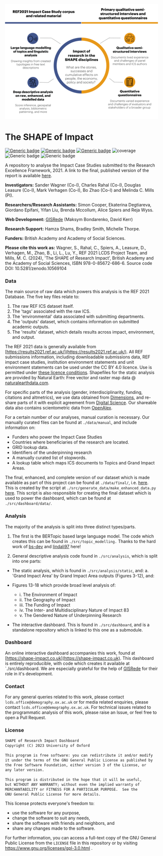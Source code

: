 <img src="./assets/figure_1.png" width="700"/>

# The SHAPE of Impact

[![Generic badge](https://img.shields.io/badge/DOI-10.5281/zenodo.10569104-blue.svg)](https://doi.org/10.5281/zenodo.10569104)
[![Generic badge](https://img.shields.io/badge/License-GNU_GPLv3-purple.svg)](https://www.gnu.org/licenses/gpl-3.0.html)
[![Generic badge](https://img.shields.io/badge/Python-3-red.svg)](https://www.python.org/downloads/release/python-370/)
![coverage](https://img.shields.io/badge/Purpose-Research-yellow)
![Generic badge](https://img.shields.io/badge/Maintained-Yes-brightgreen.svg)
![Generic badge](https://img.shields.io/badge/BuildPassing-Yes-orange.svg)

A repository to analyse the Impact Case Studies submitted to the Research Excellence Framework, 2021. A link to the final, published version of the report is available [here](https://www.thebritishacademy.ac.uk/publications/the-shape-of-research-impact/).

**Investigators:** Sander Wagner (Co-I), Charles Rahal (Co-I), Douglas Leasure (Co-I), Mark Verhagen (Co-I), Bo Zhao (Co-I) and Melinda C. Mills (PI).

**Researchers/Research Assistants:** Simon Cooper, Ekaterina Degtiareva, Giordano Epifani, Yifan Liu, Brenda Mccollum, Alice Spiers and Reja Wyss.

**Web Development:** [GISRede](https://www.gisrede.com/) (Maksym Bondarenko, David Kerr) 

**Research Support:** Hamza Shams, Bradley Smith, Michelle Thorpe.

**Funders:** British Academy and Academy of Social Sciences.

**Please cite this work as:** Wagner, S., Rahal, C., Spiers, A., Leasure, D., Verhagen, M., Zhao, B., Li, L., Lu, Y., REF 2021 LCDS Project Team, and Mills, M. C. (2024), 'The SHAPE of Research Impact', British Academy and the Academy of Social Sciences, ISBN 978-0-85672-686-6. Source code DOI: 10.5281/zenodo.10569104 



### Data

The main source of raw data which powers this analysis is the REF 2021 Database. The five key files relate to:
1. The raw REF ICS dataset itself.
2. The 'tags' associated with the raw ICS.
3. The 'environmental' data associated with submitting departments.
4. The 'outputs' dataset, which contains information on submitted academic outputs.
5. The 'results' dataset, which details results across impact, environment, and output.

The REF 2021 data is generally available from [https://results2021.ref.ac.uk/](https://results2021.ref.ac.uk/). All REF submissions information, including downloadable submissions data, REF impact case studies, institution environment statements and unit environment statements can be used under the CC BY 4.0 licence. Use is permitted under [these licence conditions](http://creativecommons.org/licenses/by/4.0/legalcode). Shapefiles for the static analysis are provided by Natural Earth: Free vector and raster map data @ [naturalearthdata.com](naturalearthdata.com).

For specific parts of the analysis (gender, interdisciplinarity, funding, citations and altmetrics), we use data obtained from [Dimensions](https://dimensions.ai/), and re-share parts of it with explicit agreement from [Digital Science](https://www.digital-science.com/). Our shareable data also contains scientometric data from [OpenAlex](https://openalex.org/).

For a certain number of our analyses, manual curation is necessary. Our manually curated files can be found at `./data/manual`, and include information on:

* Funders who power the Impact Case Studies
* Countries where beneficiaries of the research are located.
* GRID lookup data.
* Identifiers of the underpinning research
* A manually curated list of stopwords.
* A lookup table which maps ICS documents to Topics and Grand Impact Areas.

The final, enhanced, and complete version of our dataset which is made available as part of this project can be found at `./data/final/`, i.e. [here](https://github.com/OxfordDemSci/ICS_Analysis/blob/main/data/final/enhanced_ref_data.zip). This is created by the script at `./src/generate_data/make_enhanced_data.py` [here](https://github.com/OxfordDemSci/ICS_Analysis/tree/main/src/generate_dataset). This script is also responsible for creating the final dataset which is used to power the dashboard, which can be found at `./src/dashboard/data/`.

### Analysis

The majority of the analysis is split into three distinct types/parts.

1. The first is the BERTopic based large language model. The code which creates this can be found in `./src/topic_modelling.` Thanks to the hard work of [bs-dev](https://github.com/bz-dev) and [lindali97](https://github.com/lindali97) here!

2. General descriptive analysis code found in `./src/analysis`, which is split into one parts:

* The static analysis, which is found in `./src/analysis/static`, and:
      a. 'Grand Impact Area' by Grand Impact Area outputs (Figures 3-12), and:
* Figures 13-18 which provide broad level analysis of:
    * i. The Environment of Impact
    * ii. The Geography of Impact
    * iii. The Funding of Impact
    * iv. The Inter- and Multidisciplinary Nature of Impact	83
    * v. The Gendered Nature of Underpinning Research

* The interactive dashboard. This is found in `./src/dashboard`, and is a standalone repository which is linked to this one as a submodule.

### Dashboard

An online interactive dashboard accompanies this work, found at [https://shape-impact.co.uk](https://shape-impact.co.uk). This dashboard is entirely reproducible, with code which creates it available at `./src/dashboard. We are especially grateful for the help of [GISRede](https://www.gisrede.com/) for their role in it's development.

### Contact

For any general queries related to this work, please contact `lcds.office@demography.ox.ac.uk` or for media related enquiries, please contact `lcds.office@demography.ox.ac.uk`. For technical issues related to the programmatic analysis of this work, please raise an Issue, or feel free to open a Pull Request.

### License

    SHAPE of Research Impact Dashboard
    Copyright (C) 2023 University of Oxford
    
    This program is free software: you can redistribute it and/or modify
    it under the terms of the GNU General Public License as published by
    the Free Software Foundation, either version 3 of the License, or
    any later version.
    
    This program is distributed in the hope that it will be useful,
    but WITHOUT ANY WARRANTY; without even the implied warranty of
    MERCHANTABILITY or FITNESS FOR A PARTICULAR PURPOSE.  See the
    GNU General Public License for more details.

This license protects everyone's freedom to:  
- use the software for any purpose,
- change the software to suit any needs,
- share the software with friends and neighbors, and
- share any changes made to the software.

For further information, you can access a full-text copy of the GNU General Public License from the `LICENSE` file in this repository 
or by visiting <a href="https://www.gnu.org/licenses/gpl-3.0.html" target="_blank">https://www.gnu.org/licenses/gpl-3.0.html </a>.  

